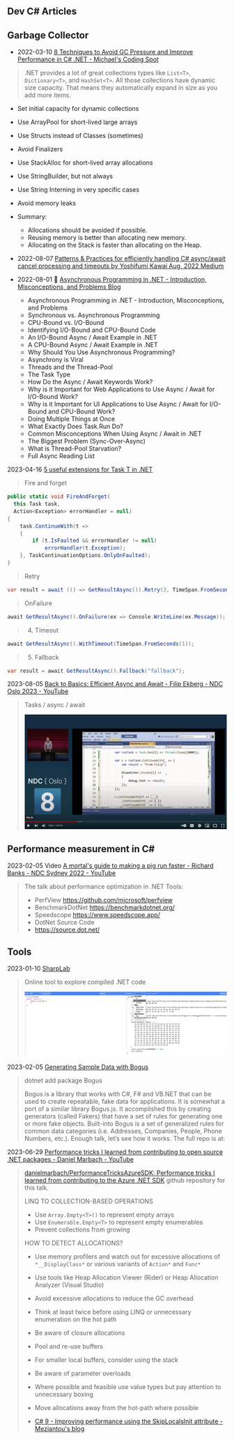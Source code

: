 ## Dev C# Articles

## Garbage Collector
- 2022-03-10 [8 Techniques to Avoid GC Pressure and Improve Performance in C# .NET - Michael's Coding Spot](https://michaelscodingspot.com/avoid-gc-pressure/)
> .NET provides a lot of great collections types like `List<T>`, `Dictionary<T>`, and `HashSet<T>`. All those collections have dynamic size capacity. That means they automatically expand in size as you add more items.
- Set initial capacity for dynamic collections
- Use ArrayPool for short-lived large arrays
- Use Structs instead of Classes (sometimes)
- Avoid Finalizers
- Use StackAlloc for short-lived array allocations
- Use StringBuilder, but not always
- Use String Interning in very specific cases
- Avoid memory leaks
- Summary:
    - Allocations should be avoided if possible.
    - Reusing memory is better than allocating new memory.
    - Allocating on the Stack is faster than allocating on the Heap.

- 2022-08-07 [Patterns & Practices for efficiently handling C# async/await cancel processing and timeouts by Yoshifumi Kawai Aug, 2022 Medium](https://neuecc.medium.com/patterns-practices-for-efficiently-handling-c-async-await-cancel-processing-and-timeouts-b419ce5f69a4)


- 2022-08-01 🌟 [Asynchronous Programming in .NET - Introduction, Misconceptions, and Problems Blog](https://wapplegate.com/asynchronous-programming/?utm_source=csharpdigest&utm_medium=email&utm_campaign=426)
  * Asynchronous Programming in .NET - Introduction, Misconceptions, and Problems
  * Synchronous vs. Asynchronous Programming
  * CPU-Bound vs. I/O-Bound
  * Identifying I/O-Bound and CPU-Bound Code
  * An I/O-Bound Async / Await Example in .NET
  * A CPU-Bound Async / Await Example in .NET
  * Why Should You Use Asynchronous Programming?
  * Asynchrony is Viral
  * Threads and the Thread-Pool
  * The Task Type
  * How Do the Async / Await Keywords Work?
  * Why is it Important for Web Applications to Use Async / Await for I/O-Bound Work?
  * Why is it Important for UI Applications to Use Async / Await for I/O-Bound and CPU-Bound Work?
  * Doing Multiple Things at Once
  * What Exactly Does Task.Run Do?
  * Common Misconceptions When Using Async / Await in .NET
  * The Biggest Problem (Sync-Over-Async)
  * What is Thread-Pool Starvation?
  * Full Async Reading List

2023-04-16 [5 useful extensions for Task T in .NET](https://steven-giesel.com/blogPost/d38e70b4-6f36-41ff-8011-b0b0d1f54f6e/)

>  Fire and forget

```cs
public static void FireAndForget(
  this Task task,
  Action<Exception> errorHandler = null)
{
    task.ContinueWith(t =>
    {
        if (t.IsFaulted && errorHandler != null)
            errorHandler(t.Exception);
    }, TaskContinuationOptions.OnlyOnFaulted);
}
```

> Retry

```cs
var result = await (() => GetResultAsync()).Retry(3, TimeSpan.FromSeconds(1));
```

>  OnFailure

```cs
await GetResultAsync().OnFailure(ex => Console.WriteLine(ex.Message));
```

> 4. Timeout

```cs
await GetResultAsync().WithTimeout(TimeSpan.FromSeconds(1));
```

> 5. Fallback

```cs
var result = await GetResultAsync().Fallback("fallback");
```



2023-08-05 [Back to Basics: Efficient Async and Await - Filip Ekberg - NDC Oslo 2023 - YouTube](https://www.youtube.com/watch?v=n6kiJKr4_oA)

> Tasks / async / await
>
> ![image-20230805030554437](./dev-csharp.assets/image-20230805030554437.png)
>
> 





## Performance measurement in C#

2023-02-05 Video [A mortal's guide to making a pig run faster - Richard Banks - NDC Sydney 2022 - YouTube](https://www.youtube.com/watch?v=onpBW9b8bMs) 

  > The talk about performance optimization in .NET
  > Tools:
  >
  > - PerfView
  >   https://github.com/microsoft/perfview
  > - BenchmarkDotNet
  >   https://benchmarkdotnet.org/
  > - Speedscope
  >   https://www.speedscope.app/
  > - DotNet Source Code
  > - https://source.dot.net/

 ## Tools

2023-01-10 [SharpLab](https://sharplab.io/) 

> Online tool to explore compiled .NET code
>
> ![image-20230212191123327](./dev-csharp.assets/image-20230212191123327.png)

2023-02-05 [Generating Sample Data with Bogus](https://wildermuth.com/2023/01/29/generating-sample-data-with-bogus/) 

> dotnet add package Bogus
>
> Bogus is a library that works with C#, F# and VB.NET that can be used to create repeatable, fake data for applications. It is somewhat a port of a similar library Bogus.js. It accomplished this by creating generators (called Fakers) that have a set of rules for generating one or more fake objects. Built-into Bogus is a set of generalized rules for common data categories (i.e. Addresses, Companies, People, Phone Numbers, etc.). Enough talk, let’s see how it works. The full repo is at:

2023-06-29 [Performance tricks I learned from contributing to open source .NET packages - Daniel Marbach - YouTube](https://www.youtube.com/watch?v=pGgsFW7kDKI)
 > [danielmarbach/PerformanceTricksAzureSDK: Performance tricks I learned from contributing to the Azure .NET SDK](https://github.com/danielmarbach/PerformanceTricksAzureSDK) github repository for this talk.
 >
 > LINQ TO COLLECTION-BASED OPERATIONS
 > - Use `Array.Empty<T>()` to represent empty arrays
 > - Use `Enumerable.Empty<T>` to represent empty enumerables
 > - Prevent collections from growing
 >
 > HOW TO DETECT ALLOCATIONS?
 > - Use memory profilers and watch out for excessive allocations of `*__DisplayClass*` or various variants of `Action*` and `Func*`
 > - Use tools like Heap Allocation Viewer (Rider) or Heap Allocation Analyzer (Visual Studio)
 >
 > - Avoid excessive allocations to reduce the GC overhead
 > - Think at least twice before using LINQ or unnecessary enumeration on the hot path
 > - Be aware of closure allocations
 > - Pool and re-use buffers
 > - For smaller local buffers, consider using the stack
 > - Be aware of parameter overloads
 > - Where possible and feasible use value types but pay attention to unnecessary boxing
 > - Move allocations away from the hot-path where possible
 >
 > - [C# 9 - Improving performance using the SkipLocalsInit attribute - Meziantou's blog](https://www.meziantou.net/csharp-9-improve-performance-using-skiplocalsinit.htm)
